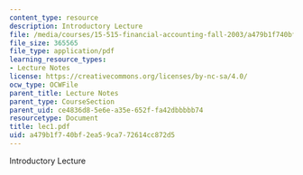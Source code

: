 ```yaml
---
content_type: resource
description: Introductory Lecture
file: /media/courses/15-515-financial-accounting-fall-2003/a479b1f740bf2ea59ca772614cc872d5_lec1.pdf
file_size: 365565
file_type: application/pdf
learning_resource_types:
- Lecture Notes
license: https://creativecommons.org/licenses/by-nc-sa/4.0/
ocw_type: OCWFile
parent_title: Lecture Notes
parent_type: CourseSection
parent_uid: ce4836d8-5e6e-a35e-652f-fa42dbbbbb74
resourcetype: Document
title: lec1.pdf
uid: a479b1f7-40bf-2ea5-9ca7-72614cc872d5
---
```

Introductory Lecture